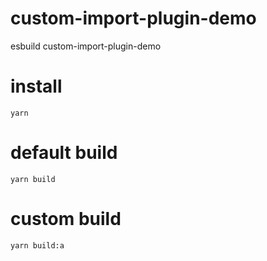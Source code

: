 # custom-import-plugin-demo
esbuild custom-import-plugin-demo
# install

```
yarn
```
# default build

```
yarn build
```
# custom build

```
yarn build:a
```